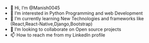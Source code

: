 - 👋 Hi, I’m @Manish0045
- 👀 I’m interested in Python Programming and web Development
- 🌱 I’m currently learning New Technologies and frameworks like (React,React-Native,Django,Bootstrap)
- 💞️ I’m looking to collaborate on Open source projects
- 📫 How to reach me from my LinkedIn profile

<!---
Manish0045/Manish0045 is a ✨ special ✨ repository because its `README.md` (this file) appears on your GitHub profile.
You can click the Preview link to take a look at your changes.
--->
